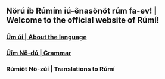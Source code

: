 ## Nörú íb Rúmím iú-ênasönöt rúm fa-ev! | Welcome to the official website of Rúmí! 

### [Úm úí | About the language](about.md)
### [Úím Nö-dú | Grammar](/chapters/ch_index.md)
### Rúmíöt Nö-zúí | Translations to Rúmí

